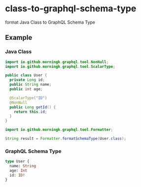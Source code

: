 # class-to-graphql-schema-type
format Java Class to GraphQL Schema Type

## Example
### Java Class
```Java
import io.github.morningk.graphql.tool.NonNull;
import io.github.morningk.graphql.tool.ScalarType;

public class User {
  private Long id;
  public String name;
  public int age;

  @ScalarType("ID")
  @NonNull
  public Long getId() {
    return this.id;
  }
}
```
```java
import io.github.morningk.graphql.tool.Formatter;

String result = Formatter.formatSchemaType(User.class);
```
### GraphQL Schema Type
```graphql
type User {
  name: String
  age: Int
  id: ID!
}
```
